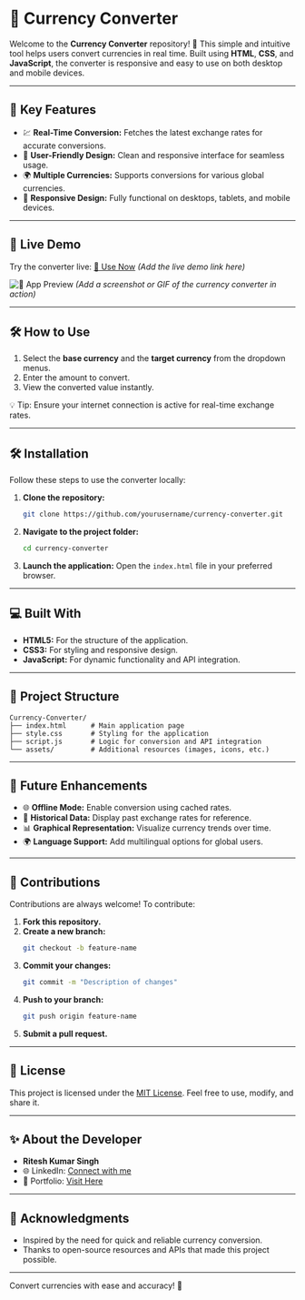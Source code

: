 # 💱 Currency Converter

Welcome to the **Currency Converter** repository! 🌟 This simple and intuitive tool helps users convert currencies in real time. Built using **HTML**, **CSS**, and **JavaScript**, the converter is responsive and easy to use on both desktop and mobile devices.

---

## 🌟 Key Features

- 💹 **Real-Time Conversion:** Fetches the latest exchange rates for accurate conversions.
- 🎨 **User-Friendly Design:** Clean and responsive interface for seamless usage.
- 🌍 **Multiple Currencies:** Supports conversions for various global currencies.
- 📱 **Responsive Design:** Fully functional on desktops, tablets, and mobile devices.

---

## 🎥 Live Demo

Try the converter live: [🔗 Use Now](#) *(Add the live demo link here)*

![💱 App Preview](#) *(Add a screenshot or GIF of the currency converter in action)*

---

## 🛠️ How to Use

1. Select the **base currency** and the **target currency** from the dropdown menus.
2. Enter the amount to convert.
3. View the converted value instantly.

💡 Tip: Ensure your internet connection is active for real-time exchange rates.

---

## 🛠️ Installation

Follow these steps to use the converter locally:

1. **Clone the repository:**
   ```bash
   git clone https://github.com/yourusername/currency-converter.git
   ```

2. **Navigate to the project folder:**
   ```bash
   cd currency-converter
   ```

3. **Launch the application:**
   Open the `index.html` file in your preferred browser.

---

## 💻 Built With

- **HTML5:** For the structure of the application.
- **CSS3:** For styling and responsive design.
- **JavaScript:** For dynamic functionality and API integration.

---

## 📁 Project Structure

```
Currency-Converter/
├── index.html      # Main application page
├── style.css       # Styling for the application
├── script.js       # Logic for conversion and API integration
└── assets/         # Additional resources (images, icons, etc.)
```

---

## 🚀 Future Enhancements

- 🌐 **Offline Mode:** Enable conversion using cached rates.
- 💼 **Historical Data:** Display past exchange rates for reference.
- 📊 **Graphical Representation:** Visualize currency trends over time.
- 🌍 **Language Support:** Add multilingual options for global users.

---

## 🤝 Contributions

Contributions are always welcome! To contribute:

1. **Fork this repository.**
2. **Create a new branch:**
   ```bash
   git checkout -b feature-name
   ```
3. **Commit your changes:**
   ```bash
   git commit -m "Description of changes"
   ```
4. **Push to your branch:**
   ```bash
   git push origin feature-name
   ```
5. **Submit a pull request.**

---

## 📜 License

This project is licensed under the [MIT License](LICENSE). Feel free to use, modify, and share it.

---

## ✨ About the Developer

- **Ritesh Kumar Singh**
- 🌐 LinkedIn: [Connect with me](#)
- 🌟 Portfolio: [Visit Here](#)

---

## 🙌 Acknowledgments

- Inspired by the need for quick and reliable currency conversion.
- Thanks to open-source resources and APIs that made this project possible.

---

Convert currencies with ease and accuracy! 💱

